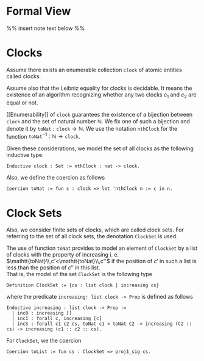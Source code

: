 <H1>Formal View</H1>

%% insert note text below %%

# Clocks

Assume there exists an enumerable collection $\mathtt{clock}$ of atomic entities called clocks.

Assume also that the Leibniz equality for clocks is decidable. It means the existence of an algorithm recognizing whether any two clocks $c_1$ and $c_2$ are equal or not.

[[Enumerability]] of $\mathtt{clock}$ guarantees the existence of a bijection between $\mathtt{clock}$ and the set of natural number $\mathbb{N}$.
We fix one of such a bijection and denote it by $\mathtt{toNat}:\mathtt{clock}\to\mathbb{N}$.
We use the notation $\mathtt{nthClock}$ for the function $\mathtt{toNat}^{-1}:\mathbb{N}\to\mathtt{clock}$.

Given these considerations, we model the set of all clocks as the following inductive type.

```
Inductive clock : Set := nthClock : nat -> clock.
````

Also, we define the coercion as follows

```
Coercion toNat := fun c : clock => let 'nthClock n := c in n.
```

# Clock Sets

Also, we consider finite sets of clocks, which are called clock sets.
For referring to the set of all clock sets, the denotation $\mathtt{ClockSet}$ is used.

The use of function $\mathtt{toNat}$ provides to model an element of $\mathtt{ClockSet}$ by a list of clocks with the property of increasing i. e. $\mathtt{toNat}\\,c'<\mathtt{toNat}\\,c''$ if the position of $c'$ in such a list is less than the position of $c''$ in this list.<br/>
That is, the model of the set $\mathtt{ClockSet}$ is the following type

```
Definition ClockSet := {cs : list clock | increasing cs}
```
where the predicate `increasing: list clock -> Prop` is defined as follows

```
Inductive increasing : list clock -> Prop :=
  | inc0 : increasing []
  | inc1 : forall c, increasing [c]
  | incS : forall c1 c2 cs, toNat c1 < toNat C2 -> increasing (C2 :: cs) -> increasing (c1 :: c2 :: cs).
```
For $\mathtt{ClockSet}$, we the coercion

```
Coercion toList := fun cs : ClockSet => proj1_sig cs. 

